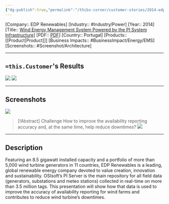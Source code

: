 ```yaml
---
{"dg-publish":true,"permalink":"/thibs-corner/customer-stories/2014-edp-renewables-wind-energy-management-system-powered-by-the-pi-system-infrastructure/","noteIcon":""}
---
```


[Company:: EDP Renewables]
[Industry:: #Industry/Power]
[Year:: 2014]
[Title:: [Wind Energy Management System Powered by the PI System Infrastructure](https://resources.osisoft.com/presentations/wind-energy-management-system--powered-by-the-pi-system-infrastructure/)]
[PDF:: [PDF](https://cdn.osisoft.com/corp/en/media/presentations/2014/EMEA2014/PDF/EMEA14_CGI_FerreiraSergioPereira_WindEnergyManagementSystemPoweredbythePISystemInfrastructure_v2.pdf)]
[Country:: Portugal]
[Products:: [[Product\|Product]]]
[Business Impacts:: #BusinessImpact/Energy/EMS]
[Screenshots:: #Screenshot/Architecture] 

---
## `=this.Customer`'s Results
![](https://i.imgur.com/1GHNWEJ.png)
![](https://i.imgur.com/vLQERfN.png)

---
## Screenshots
![](https://i.imgur.com/OXSQXka.png)

> [!Abstract] Challenge
> How to improve the availability reporting accuracy and, at the same time, help reduce downtimes?
![](https://i.imgur.com/eQbCNEa.png)


---
## Description
Featuring an 8.5 gigawatt installed capacity and a portfolio of more than 5,000 wind turbine generators in 11 countries, EDP Renewables is a leading, global renewable energy company devoted to value creation, innovation and sustainability. OSIsoft’s PI Server is the main repository for all field data (generators, substations and meteo stations) collected in real-time on more than 3.5 million tags. This presentation will show how that data is used to improve the accuracy of availability reporting for wind farms and contributes to reduce wind turbine’s downtimes.